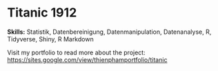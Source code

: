 # Titanic 1912

**Skills:** Statistik, Datenbereinigung, Datenmanipulation, Datenanalyse, R, Tidyverse, Shiny, R Markdown

Visit my portfolio to read more about the project: https://sites.google.com/view/thienphamportfolio/titanic